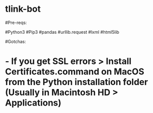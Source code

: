 # tlink-bot

#Pre-reqs:

#Python3
#Pip3
#pandas
#urllib.request
#lxml
#html5lib

#Gotchas:

# - If you get SSL errors > Install Certificates.command on MacOS from the Python installation folder (Usually in Macintosh HD > Applications)
